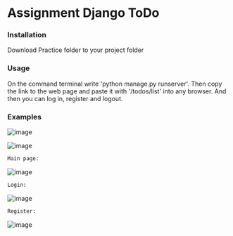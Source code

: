 # Assignment Django ToDo
 ### Installation 
 Download Practice folder to your project folder
 ###  Usage
On the command terminal write 'python manage.py runserver'. Then copy the link to the web page and paste it with '/todos/list' into any browser. And then you can log in, register and logout.
 ### Examples
![image](https://user-images.githubusercontent.com/74852501/150477493-e3018e7f-7fa0-470e-8d99-95fc083c667d.png)
 
![image](https://user-images.githubusercontent.com/74852501/150477557-275457d3-9a4c-4d07-8749-749f8e4cffce.png)
 ``` python
 Main page:
 ```
![image](https://user-images.githubusercontent.com/74852501/151338099-ebf9c0bd-d8f5-4345-aa41-ae4caf369d0f.png)
 ``` python
 Login:
 ```
![image](https://user-images.githubusercontent.com/74852501/151338254-bfea5725-3e87-4f71-b905-cb7ac33ca06d.png)
 ``` python
 Register:
 ```
![image](https://user-images.githubusercontent.com/74852501/151338352-9b60e3ef-8fba-46ce-8909-80ed5256a5e8.png)
